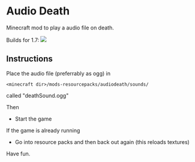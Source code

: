 Audio Death
===========

Minecraft mod to play a audio file on death.

Builds for 1.7: ![](http://jamesmckay.id.au:8080/job/AudioDeath/badge/icon)

Instructions
------------

Place the audio file (preferrably as ogg) in

    <minecraft dir>/mods-resourcepacks/audiodeath/sounds/
    
called "deathSound.ogg"

Then

  * Start the game

If the game is already running

  * Go into resource packs and then back out again (this reloads textures)


Have fun.

